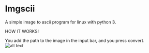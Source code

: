 # Imgscii
A simple image to ascii program for linux with python 3.

HOW IT WORKS!

You add the path to the image in the input bar, and you press convert.
![alt text](https://imgur.com/a/Ya4Htiw)
